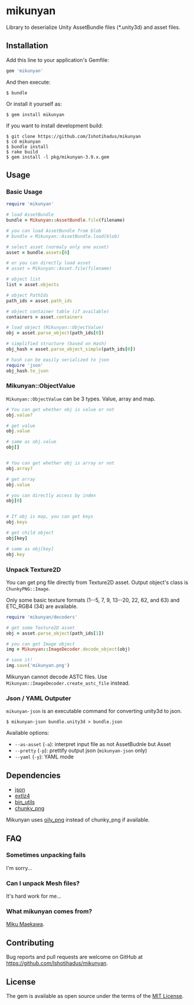 # mikunyan

Library to deserialize Unity AssetBundle files (\*.unity3d) and asset files.

## Installation

Add this line to your application's Gemfile:

```ruby
gem 'mikunyan'
```

And then execute:

    $ bundle

Or install it yourself as:

    $ gem install mikunyan

If you want to install development build:

    $ git clone https://github.com/Ishotihadus/mikunyan
    $ cd mikunyan
    $ bundle install
    $ rake build
    $ gem install -l pkg/mikunyan-3.9.x.gem

## Usage

### Basic Usage

```ruby
require 'mikunyan'

# load AssetBundle
bundle = Mikunyan::AssetBundle.file(filename)

# you can load AssetBundle from blob
# bundle = Mikunyan::AssetBundle.load(blob)

# select asset (normaly only one asset)
asset = bundle.assets[0]

# or you can directly load asset
# asset = Mikunyan::Asset.file(filename)

# object list
list = asset.objects

# object PathIds
path_ids = asset.path_ids

# object container table (if available)
containers = asset.containers

# load object (Mikunyan::ObjectValue)
obj = asset.parse_object(path_ids[0])

# simplified structure (based on Hash)
obj_hash = asset.parse_object_simple(path_ids[0])

# hash can be easily serialized to json
require 'json'
obj_hash.to_json
```

### Mikunyan::ObjectValue

`Mikunyan::ObjectValue` can be 3 types. Value, array and map.

```ruby
# You can get whether obj is value or not
obj.value?

# get value
obj.value

# same as obj.value
obj[]


# You can get whether obj is array or not
obj.array?

# get array
obj.value

# you can directly access by index
obj[0]


# If obj is map, you can get keys
obj.keys

# get child object
obj[key]

# same as obj[key]
obj.key
```

### Unpack Texture2D

You can get png file directly from Texture2D asset. Output object's class is `ChunkyPNG::Image`.

Only some basic texture formats (1--5, 7, 9, 13--20, 22, 62, and 63) and ETC_RGB4 (34) are available.

```ruby
require 'mikunyan/decoders'

# get some Texture2D asset
obj = asset.parse_object(path_ids[1])

# you can get Image object
img = Mikunyan::ImageDecoder.decode_object(obj)

# save it!
img.save('mikunyan.png')
```

Mikunyan cannot decode ASTC files. Use `Mikunyan::ImageDecoder.create_astc_file` instead.

### Json / YAML Outputer

`mikunyan-json` is an executable command for converting unity3d to json.

    $ mikunyan-json bundle.unity3d > bundle.json

Available options:

- `--as-asset` (`-a`): interpret input file as not AssetBudnle but Asset
- `--pretty` (`-p`): prettify output json (`mikunyan-json` only)
- `--yaml` (`-y`): YAML mode

## Dependencies

- [json](https://rubygems.org/gems/json)
- [extlz4](https://rubygems.org/gems/extlz4)
- [bin_utils](https://rubygems.org/gems/bin_utils)
- [chunky_png](https://rubygems.org/gems/chunky_png)

Mikunyan uses [oily_png](https://rubygems.org/gems/oily_png) instead of chunky_png if available.

## FAQ

### Sometimes unpacking fails

I'm sorry...

### Can I unpack Mesh files?

It's hard work for me...

### What mikunyan comes from?

[Miku Maekawa](http://www.project-imas.com/wiki/Miku_Maekawa).

## Contributing

Bug reports and pull requests are welcome on GitHub at https://github.com/Ishotihadus/mikunyan.

## License

The gem is available as open source under the terms of the [MIT License](http://opensource.org/licenses/MIT).
